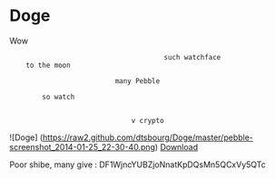 Doge
====

Wow

                                          such watchface
        to the moon                      
                              
                              many Pebble
                              
            so watch


                                  v crypto
                                  
  
  
![Doge] (https://raw2.github.com/dtsbourg/Doge/master/pebble-screenshot_2014-01-25_22-30-40.png) [Download](https://www.dropbox.com/s/bz8hd2s864m8a29/shibe.pbw)


Poor shibe, many give : DF1WjncYUBZjoNnatKpDQsMn5QCxVy5QTc 
